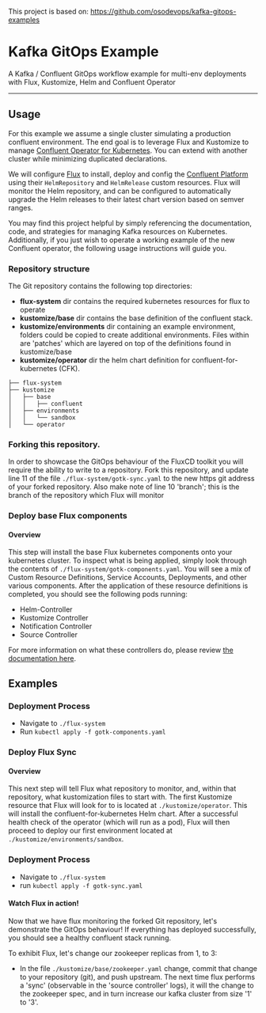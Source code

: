 This project is based on: https://github.com/osodevops/kafka-gitops-examples 

# Kafka GitOps Example

A Kafka / Confluent GitOps workflow example for multi-env deployments with Flux, Kustomize, Helm and Confluent Operator

---

## Usage

For this example we assume a single cluster simulating a production confluent environment. The end goal is to leverage Flux and Kustomize to manage [Confluent Operator for Kubernetes](https://github.com/confluentinc/operator-earlyaccess). You can extend with another cluster while minimizing duplicated declarations.

We will configure [Flux](https://fluxcd.io/) to install, deploy and config the [Confluent Platform](https://www.confluent.io/product/confluent-platform) using their `HelmRepository` and `HelmRelease` custom resources.
Flux will monitor the Helm repository, and can be configured to automatically upgrade the Helm releases to their latest chart version based on semver ranges.

You may find this project helpful by simply referencing the documentation, code, and strategies for managing Kafka resources on Kubernetes. Additionally, if you just wish to operate a working example of the new Confluent operator, the following usage instructions will guide you.


### Repository structure

The Git repository contains the following top directories:

- **flux-system** dir contains the required kubernetes resources for flux to operate
- **kustomize/base** dir contains the base definition of the confluent stack.
- **kustomize/environments** dir containing an example environment, folders could be copied to create additional environments.  Files within are 'patches' which are layered on top of the definitions found in kustomize/base
- **kustomize/operator** dir the helm chart definition for confluent-for-kubernetes (CFK).


```
├── flux-system
├── kustomize
│   ├── base
│   │   ├── confluent
│   ├── environments
│   │   └── sandbox
│   └── operator
```

### Forking this repository.
In order to showcase the GitOps behaviour of the FluxCD toolkit you will require the ability to write to a repository.  Fork this repository, and update line 11 of the file `./flux-system/gotk-sync.yaml` to the new https git address of your forked repository.  Also make note of line 10 'branch'; this is the branch of the repository which Flux will monitor

### Deploy base Flux components
#### Overview
This step will install the base Flux kubernetes components onto your kubernetes cluster.  To inspect what is being applied, simply look through the contents of `./flux-system/gotk-components.yaml`.  You will see a mix of Custom Resource Definitions, Service Accounts, Deployments, and other various components.  After the application of these resource definitions is completed, you should see the following pods running:

* Helm-Controller
* Kustomize Controller
* Notification Controller
* Source Controller

For more information on what these controllers do, please review [the documentation here](https://fluxcd.io/docs/components/).




## Examples

### Deployment Process
* Navigate to `./flux-system`
* Run `kubectl apply -f gotk-components.yaml`


### Deploy Flux Sync
#### Overview
This next step will tell Flux what repository to monitor, and, within that repository, what kustomization files to start with.  The first Kustomize resource that Flux will look for to is located at `./kustomize/operator`.  This will install the confluent-for-kubernetes Helm chart.   After a successful health check of the operator (which will run as a pod), Flux will then proceed to deploy our first environment located at  `./kustomize/environments/sandbox`.

### Deployment Process
* Navigate to `./flux-system`
* run `kubectl apply -f gotk-sync.yaml`

#### Watch Flux in action!
Now that we have flux monitoring the forked Git repository, let's demonstrate the GitOps behaviour!  If everything has deployed successfully, you should see a healthy confluent stack running.

To exhibit Flux, let's change our zookeeper replicas from 1, to 3:
* In the file `./kustomize/base/zookeeper.yaml` change, commit that change to your repository (git), and push upstream.   The next time flux performs a 'sync' (observable in the 'source controller' logs), it will the change to the zookeeper spec, and in turn increase our kafka cluster from size '1' to '3'.
